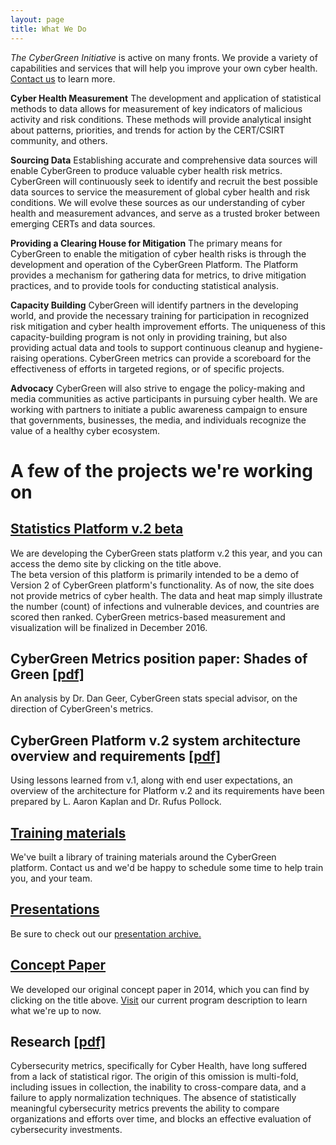 ```yaml
---
layout: page
title: What We Do
---
```



*The CyberGreen Initiative* is active on many fronts. We provide a variety of capabilities and services that will help you improve your own cyber health. [Contact us](http://cybergreennet.ipage.com/contact/) to learn more.

**Cyber Health Measurement** The development and application of statistical methods to data allows for measurement of key indicators of malicious activity and risk conditions. These methods will provide analytical insight about patterns, priorities, and trends for action by the CERT/CSIRT community, and others.

**Sourcing Data** Establishing accurate and comprehensive data sources will enable CyberGreen to produce valuable cyber health risk metrics. CyberGreen will continuously seek to identify and recruit the best possible data sources to service the measurement of global cyber health and risk conditions. We will evolve these sources as our understanding of cyber health and measurement advances, and serve as a trusted broker between emerging CERTs and data sources.

**Providing a Clearing House for Mitigation** The primary means for CyberGreen to enable the mitigation of cyber health risks is through the development and operation of the CyberGreen Platform. The Platform provides a mechanism for gathering data for metrics, to drive mitigation practices, and to provide tools for conducting statistical analysis.

**Capacity Building** CyberGreen will identify partners in the developing world, and provide the necessary training for participation in recognized risk mitigation and cyber health improvement efforts. The uniqueness of this capacity-building program is not only in providing training, but also providing actual data and tools to support continuous cleanup and hygiene-raising operations. CyberGreen metrics can provide a scoreboard for the effectiveness of efforts in targeted regions, or of specific projects.

**Advocacy** CyberGreen will also strive to engage the policy-making and media communities as active participants in pursuing cyber health. We are working with partners to initiate a public awareness campaign to ensure that governments, businesses, the media, and individuals recognize the value of a healthy cyber ecosystem.


<h1>A few of the projects we're working on</h1>
<h2></h2>
<h2><a href="http://statsbeta.cybergreen.net/" target="_blank">Statistics Platform v.2 beta</a></h2>
<div>We are developing the CyberGreen stats platform v.2 this year, and you can access the demo site by clicking on the title above.</div>
The beta version of this platform is primarily intended to be a demo of Version 2 of CyberGreen platform's functionality. As of now, the site does not provide metrics of cyber health. The data and heat map simply illustrate the number (count) of infections and vulnerable devices, and countries are scored then ranked. CyberGreen metrics-based measurement and visualization will be finalized in December 2016.
<h2>CyberGreen Metrics position paper: Shades of Green <a href="{{site.media}}geer.cybergreen.v16.pdf" target="_blank">[pdf]</a></h2>
An analysis by Dr. Dan Geer, CyberGreen stats special advisor, on the direction of CyberGreen's metrics.
<h2>CyberGreen Platform v.2 system architecture overview and requirements <a href="{{site.media}}CyberGreenTechnicalArchitecture-1.pdf" target="_blank">[pdf]</a></h2>
Using lessons learned from v.1, along with end user expectations, an overview of the architecture for Platform v.2 and its requirements have been prepared by L. Aaron Kaplan and Dr. Rufus Pollock.
<h2><a href="mailto:contact@cybergreen.net?subject=Training%20Materials%20Request">Training materials</a></h2>
We've built a library of training materials around the CyberGreen platform. Contact us and we'd be happy to schedule some time to help train you, and your team.
<h2 id="-presentations-0-"><a href="/blog/?category=presentation">Presentations</a></h2>
Be sure to check out our <a href="/blog/?category=presentation">presentation archive.</a>
<h2 id="-concept-paper-1-"><a href="{{site.media}}ConceptPaper.nov_.pdf">Concept Paper</a></h2>
We developed our original concept paper in 2014, which you can find by clicking on the title above. <a href="/what-we-do/">Visit</a> our current program description to learn what we're up to now.
<h2>Research <a href="{{site.media}}CyberGreenResearchPaper-2015.pdf">[pdf]</a></h2>
Cybersecurity metrics, specifically for Cyber Health, have long suffered from a lack of statistical rigor. The origin of this omission is multi-fold, including issues in collection, the inability to cross-compare data, and a failure to apply normalization techniques. The absence of statistically meaningful cybersecurity metrics prevents the ability to compare organizations and efforts over time, and blocks an effective evaluation of cybersecurity investments.
